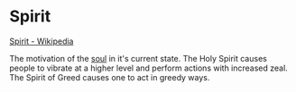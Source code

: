 # Spirit

<a href="https://en.wikipedia.org/wiki/Spirit" target="_blank">Spirit - Wikipedia</a>

The motivation of the [soul](./soul.md) in it's current state. The Holy Spirit causes people to vibrate at a higher level and perform actions with increased zeal. The Spirit of Greed causes one to act in greedy ways.
